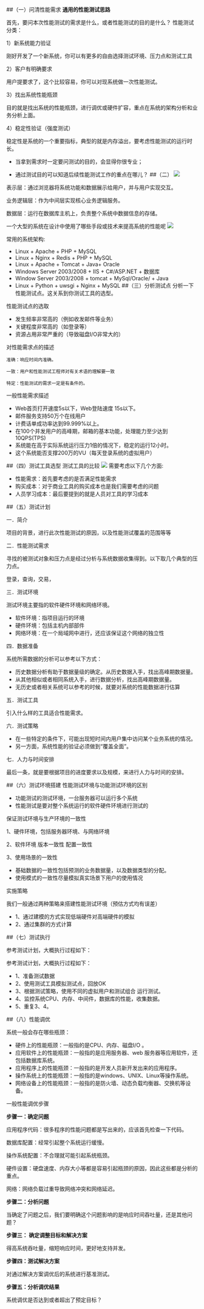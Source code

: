 ##（一）问清性能需求
**通用的性能测试思路**

首先，要问本次性能测试的需求是什么，或者性能测试的目的是什么？ 性能测试分类：

1）新系统能力验证

刚好开发了一个新系统，你可以有更多的自由选择测试环境、压力点和测试工具

2）客户有明确要求

用户提要求了，这个比较容易，你可以对现系统做一次性能测试。

3）找出系统性能瓶颈

目的就是找出系统的性能瓶颈，进行调优或硬件扩容，重点在系统的架构分析和业务分析上面。

4）稳定性验证（强度测试）

稳定性是系统的一个重要指标，典型的就是内存溢出，要考虑性能测试的运行时长。

* 当拿到需求时一定要问测试的目的，会显得你很专业；

* 通过测试目的可以知道后续性能测试工作的重点在哪儿？
##（二）
![](https://i.imgur.com/9ngfuGR.jpg)

表示层：通过浏览器将系统功能和数据展示给用户，并与用户实现交互。

业务逻辑层：作为中间层实现核心业务逻辑服务。

数据层：运行在数据库主机上，负责整个系统中数据信息的存储。

一个大型的系统在设计中使用了哪些手段或技术来提高系统的性能呢
![](https://i.imgur.com/bsjRjQQ.png)

常用的系统架构:

* Linux + Apache + PHP + MySQL
* Linux + Nginx + Redis +  PHP + MySQL
* Linux + Apache + Tomcat + Java+ Oracle
* Windows Server 2003/2008 + IIS + C#/ASP.NET + 数据库
* Window Server 2003/2008 + tomcat + MySql/Oracle/ + Java
* Linux + Python + uwsgi + Nginx + MySQL
##（三）分析测试点
分析一下性能测试点。这关系到你测试工具的选型。

性能测试点的选取

* 发生频率非常高的（例如收发邮件等业务）
* 关键程度非常高的（如登录等）
* 资源占用非常严重的（导致磁盘I/O非常大的）

对性能需求点的描述 

    准确：响应时间内准确。

    一致：用户和性能测试工程师对有关术语的理解要一致

    特定：性能测试的需求一定是有条件的。

一般性能需求描述

* Web首页打开速度5s以下，Web登陆速度 15s以下。
* 邮件服务支持50万个在线用户
* 计费话单成功率达到99.999%以上。
* 在100个并发用户的高峰期，邮箱的基本功能，处理能力至少达到10QPS(TPS)
* 系统能在高于实际系统运行压力1倍的情况下，稳定的运行12小时。
* 这个系统能否支撑200万的VU（每天登录系统的虚拟用户） 

##（四）测试工具选型
测试工具的比较
![](https://i.imgur.com/rweEmBh.png)
需要考虑以下几个方面:

* 性能需求：首先要考虑的是否满足性能需求
* 购买成本：对于商业工具的购买成本也是我们需要考虑的问题
* 人员学习成本：最后要提到的就是人员对工具的学习成本


##（五）测试计划

一．简介

项目的背景，进行此次性能测试的原因，以及性能测试覆盖的范围等等  

二．性能测试需求

寻找的被测试对象和压力点是经过分析与系统数据收集得到。以下取几个典型的压力点。

登录，查询，交易，

    
三．测试环境

测试环境主要指的软件硬件环境和网络环境。

* 软件环境：指项目运行的环境
* 硬件环境：包括主机内部部件
* 网络环境：在一个局域网中进行，还应该保证这个网络的独立性
	
四．数据准备

系统所需数据的分析可以参考以下方式：

* 历史数据分析有助于数据量级的确定。从历史数据入手，找出高峰期数据量。
* 从其他相似或者相同系统入手，进行数据分析，找出高峰期数据量。
* 无历史或者相关系统可以参考的时候，就要对系统的性能数据进行估算


  
五．测试工具

引入什么样的工具适合性能需求。


六．测试策略

* 在一些特定的条件下，可能出现短时间内用户集中访问某个业务系统的情况。
* 另一方面，系统性能的验证必须做到“覆盖全面”。

七．人力与时间安排

  最后一条，就是要根据项目的进度要求以及规模，来进行人力与时间的安排。


##（六）测试环境搭建
性能测试环境与功能测试环境的区别

* 功能测试的测试环境，一台服务器可以运行多个系统
* 性能测试是要对整个系统运行的软件硬件环境进行测试的


保证测试环境与生产环境的一致性 

1、硬件环境，包括服务器环境、与网络环境

2、软件环境     版本一致性     配置一致性

3、使用场景的一致性     

* 基础数据的一致性包括预测的业务数据量，以及数据类型的分配。
* 使用模式的一致性尽量模拟真实场景下用户的使用情况


实施策略

我们一般通过两种策略来搭建性能测试环境（预估方式均有误差）

* 1、通过建模的方式实现低端硬件对高端硬件的模拟
* 2、通过集群的方式计算

##（七）测试执行


参考测试计划，大概执行过程如下：



参考测试计划，大概执行过程如下：

* 1、准备测试数据
* 2、使用测试工具模拟测试点，回放OK
* 3、根据测试策略，使用不同的虚拟用户和测试组合 运行测试。
* 4、监控系统CPU、内存、中间件，数据库的性能，收集数据。
* 5、重复3、4。



##（八）性能调优

系统一般会存在哪些瓶颈：

* 硬件上的性能瓶颈：一般指的是CPU、内存、磁盘I/O 。
* 应用软件上的性能瓶颈：一般指的是应用服务器、web 服务器等应用软件，还包括数据库系统。
* 应用程序上的性能瓶颈：一般指的是开发人员新开发出来的应用程序。
* 操作系统上的性能瓶颈：一般指的是windows、UNIX、Linux等操作系统。
* 网络设备上的性能瓶颈：一般指的是防火墙、动态负载均衡器、交换机等设备。

一般性能调优步骤                                                                                      

**步骤一：确定问题**

应用程序代码：很多程序的性能问题都是写出来的，应该首先检查一下代码。

数据库配置：经常引起整个系统运行缓慢。

操作系统配置：不合理就可能引起系统瓶颈。

硬件设置：硬盘速度、内存大小等都是容易引起瓶颈的原因，因此这些都是分析的重点。

网络：网络负载过重导致网络冲突和网络延迟。

**步骤二：分析问题**

当确定了问题之后，我们要明确这个问题影响的是响应时间吞吐量，还是其他问题？

**步骤三： 确定调整目标和解决方案**

得高系统吞吐量，缩短响应时间，更好地支持并发。

**步骤四：测试解决方案**

对通过解决方案调优后的系统进行基准测试。

**步骤五：分析调优结果**

系统调优是否达到或者超出了预定目标？